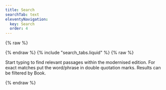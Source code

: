 ```yaml
---
title: Search
searchTab: text
eleventyNavigation:
  key: Search
  order: 4
---
```


{% raw %}

<link href="/pagefind/pagefind-ui.css" rel="stylesheet">
<script src="/pagefind/pagefind-ui.js"></script>
<div id="search">
{% endraw %}
    {% include "search_tabs.liquid" %}
{% raw %}
    <p class="tab-intro">
        Start typing to find relevant passages within the modernised edition. 
        For exact matches put the word/phrase in double quotation marks. 
        Results can be filtered by Book.
    </p>
    <div id="text-search">
    </div>
</div>
<script>
    window.addEventListener('DOMContentLoaded', (event) => {
        let pageFind = new PagefindUI({ 
            element: "#text-search", 
            showSubResults: false,
            pageSize: 15,
            showImages: false,
            autofocus: true,
            sort: { "book-page": "asc" },
            openFilters: ['Book', "Version"]
        });
        const params = new URLSearchParams(window.location.search);
        const userQuery = params.get('q');
        pageFind.triggerFilters({ "version": [ "Modernised" ] });
        if (userQuery) {
            pageFind.triggerSearch(userQuery)
        }
    });
</script>
{% endraw %}
